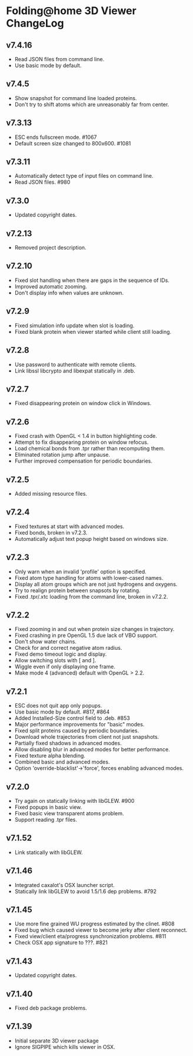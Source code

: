 # Folding@home 3D Viewer ChangeLog

## v7.4.16
 - Read JSON files from command line.
 - Use basic mode by default.

## v7.4.5
 - Show snapshot for command line loaded proteins.
 - Don't try to shift atoms which are unreasonably far from center.

## v7.3.13
 - ESC ends fullscreen mode.  #1067
 - Default screen size changed to 800x600.  #1081

## v7.3.11
 - Automatically detect type of input files on command line.
 - Read JSON files.  #980

## v7.3.0
 - Updated copyright dates.

## v7.2.13
 - Removed project description.

## v7.2.10
 - Fixed slot handling when there are gaps in the sequence of IDs.
 - Improved automatic zooming.
 - Don't display info when values are unknown.

## v7.2.9
 - Fixed simulation info update when slot is loading.
 - Fixed blank protein when viewer started while client still loading.

## v7.2.8
 - Use password to authenticate with remote clients.
 - Link libssl libcrypto and libexpat statically in .deb.

## v7.2.7
 - Fixed disappearing protein on window click in Windows.

## v7.2.6
 - Fixed crash with OpenGL < 1.4 in button highlighting code.
 - Attempt to fix disappearing protein on window refocus.
 - Load chemical bonds from .tpr rather than recomputing them.
 - Eliminated rotation jump after unpause.
 - Further improved compensation for periodic boundaries.

## v7.2.5
 - Added missing resource files.

## v7.2.4
 - Fixed textures at start with advanced modes.
 - Fixed bonds, broken in v7.2.3.
 - Automatically adjust text popup height based on windows size.

## v7.2.3
 - Only warn when an invalid 'profile' option is specified.
 - Fixed atom type handling for atoms with lower-cased names.
 - Display all atom groups which are not just hydrogens and oxygens.
 - Try to realign protein between snapsots by rotating.
 - Fixed .tpr/.xtc loading from the command line, broken in v7.2.2.

## v7.2.2
 - Fixed zooming in and out when protein size changes in trajectory.
 - Fixed crashing in pre OpenGL 1.5 due lack of VBO support.
 - Don't show water chains.
 - Check for and correct negative atom radius.
 - Fixed demo timeout logic and display.
 - Allow switching slots with [ and ].
 - Wiggle even if only displaying one frame.
 - Make mode 4 (advanced) default with OpenGL > 2.2.

## v7.2.1
 - ESC does not quit app only popups.
 - Use basic mode by default. #817, #864
 - Added Installed-Size control field to .deb.  #853
 - Major performance improvements for "basic" modes.
 - Fixed split proteins caused by periodic boundaries.
 - Download whole trajectories from client not just snapshots.
 - Partially fixed shadows in advanced modes.
 - Allow disabling blur in advanced modes for better performance.
 - Fixed texture alpha blending.
 - Combined basic and advanced modes.
 - Option 'override-blacklist'->'force', forces enabling advanced modes.

## v7.2.0
 - Try again on statically linking with libGLEW. #900
 - Fixed popups in basic view.
 - Fixed basic view transparent atoms problem.
 - Support reading .tpr files.

## v7.1.52
 - Link statically with libGLEW.

## v7.1.46
 - Integrated caxalot's OSX launcher script.
 - Statically link libGLEW to avoid 1.5/1.6 dep problems.  #792

## v7.1.45
 - Use more fine grained WU progress estimated by the clinet.  #808
 - Fixed bug which caused viewer to become jerky after client reconnect.
 - Fixed view/client eta/progress synchronization problems.  #811
 - Check OSX app signature to ???.  #821

## v7.1.43
 - Updated copyright dates.

## v7.1.40
 - Fixed deb package problems.

## v7.1.39
 - Initial separate 3D viewer package
 - Ignore SIGPIPE which kills viewer in OSX.
